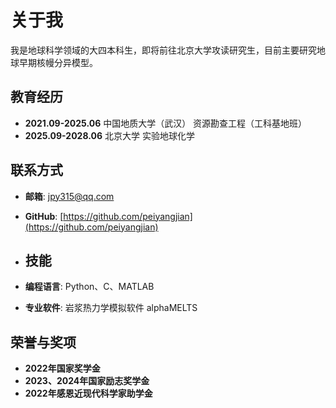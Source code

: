 # 关于我
我是地球科学领域的大四本科生，即将前往北京大学攻读研究生，目前主要研究地球早期核幔分异模型。

## 教育经历
- **2021.09-2025.06** 中国地质大学（武汉） 资源勘查工程（工科基地班）
- **2025.09-2028.06** 北京大学 实验地球化学

## 联系方式
- **邮箱**: [jpy315@qq.com](mailto:jpy315@qq.com)
- **GitHub**: [https://github.com/peiyangjian](https://github.com/peiyangjian)

- ## 技能
- **编程语言**: Python、C、MATLAB
- **专业软件**: 岩浆热力学模拟软件 alphaMELTS

## 荣誉与奖项
- **2022年国家奖学金**
- **2023、2024年国家励志奖学金**
- **2022年感恩近现代科学家助学金**
